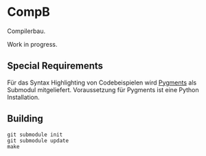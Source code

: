 CompB
=====

Compilerbau.

Work in progress.


Special Requirements
--------------------

Für das Syntax Highlighting von Codebeispielen wird
[Pygments](http://pygments.org/) als Submodul mitgeliefert.
Voraussetzung für Pygments ist eine Python Installation.


Building
--------

    git submodule init
    git submodule update
    make
